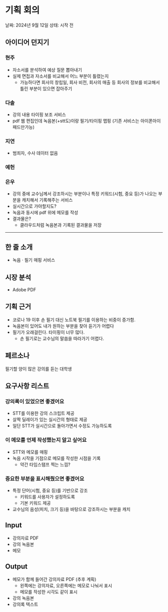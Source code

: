 # 기획 회의

날짜: 2024년 9월 12일
상태: 시작 전

## 아이디어 던지기

### 현주

- 자소서를 분석하여 예상 질문 뽑아내기
- 실제 면접과 자소서를 비교해서 어느 부분이 틀렸는지
    - 가능하다면 회사의 창립일, 회사 비전, 회사의 매출 등 회사의 정보를 비교해서 틀린 부분이 있으면 잡아주기

### 다솔

- 강의 내용 타이핑 보조 서비스
- pdf 웹 편집인데 녹음본(+stt도)이랑 필기/타이핑 맵핑 (기존 서비스는 아이폰아이패드만가능)

### 지연

- 범죄자, 수사 데이터 없음

### 예헌

### 은우

- 강의 중에 교수님께서 강조하시는 부분이나 특정 키워드(시험, 중요 등)가 나오는 부분을 캐치해서 기록해주는 서비스
- 실시간으로 가야할지도?
- 녹음과 동시에 pdf 위에 메모를 작성
- 결과물은?
    - 클라우드처럼 녹음본과 기록된 결과물을 저장

---

## 한 줄 소개

- 녹음 · 필기 매핑 서비스

## 시장 분석

- Adobe PDF

## 기획 근거

- 코로나 19 이후 손 필기 대신 노트북 필기를 이용하는 비중이 증가함.
- 녹음본이 있어도 내가 원하는 부분을 찾아 듣기가 어렵다
- 필기가 오래걸린다. 타이핑이 너무 많다.
    - 손 필기로는 교수님의 말씀을 따라가기 어렵다.

## 페르소나

필기할 양이 많은 강의를 듣는 대학생

## 요구사항 리스트

### 강의록이 있었으면 좋겠어요

- STT를 이용한 강의 스크립트 제공
- 살짝 딜레이가 있는 실시간의 형태로 제공
- 일단 STT가 실시간으로 돌아가면서 수정도 가능하도록

### 이 메모를 언제 작성했는지 알고 싶어요

- STT와 메모를 매핑
- 녹음 시작을 기점으로 메모를 작성한 시점을 기록
    - 약간 타임스탬프 찍는 느낌?

### 중요한 부분을 표시해줬으면 좋겠어요

- 특정 단어(시험, 중요 등)를 기반으로 강조
    - 키워드를 사용자가 설정하도록
    - 기본 키워드 제공
- 교수님의 음성(피치, 크기 등)을 바탕으로 강조하시는 부분을 캐치

 

## Input

- 강의자료 PDF
- 강의 녹음본
- 메모

## Output

- 메모가 함께 들어간 강의자료 PDF (추후 계획)
    - 왼쪽에는 강의자료, 오른쪽에는 메모로 나눠서 표시
    - 메모를 작성한 시각도 같이 표시
- 강의 녹음본
- 강의록 텍스트